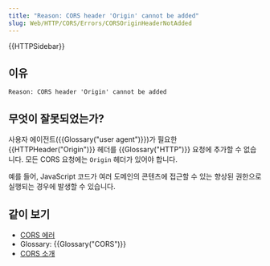 ```yaml
---
title: "Reason: CORS header 'Origin' cannot be added"
slug: Web/HTTP/CORS/Errors/CORSOriginHeaderNotAdded
---
```


{{HTTPSidebar}}

## 이유

```plain
Reason: CORS header 'Origin' cannot be added
```

## 무엇이 잘못되었는가?

사용자 에이전트({{Glossary("user agent")}})가 필요한 {{HTTPHeader("Origin")}}
헤더를 {{Glossary("HTTP")}} 요청에 추가할 수 없습니다. 모든 CORS 요청에는 `Origin` 헤더가 있어야 합니다.

예를 들어, JavaScript 코드가 여러 도메인의 콘텐츠에 접근할 수 있는 향상된 권한으로 실행되는 경우에 발생할 수 있습니다.

## 같이 보기

- [CORS 에러](/en-US/docs/Web/HTTP/CORS/Errors)
- Glossary: {{Glossary("CORS")}}
- [CORS 소개](/en-US/docs/Web/HTTP/CORS)
